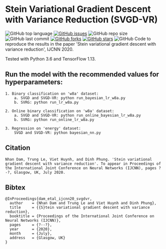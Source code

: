 # Stein Variational Gradient Descent with Variance Reduction (SVGD-VR)
<img alt="GitHub top language" src="https://img.shields.io/github/languages/top/nhandam/svgd-variance-reduction">
<a href="https://github.com/nhandam/svgd-variance-reduction/issues">
    <img alt="GitHub issues" src="https://img.shields.io/github/issues/nhandam/svgd-variance-reduction"></a>
<img alt="GitHub repo size" src="https://img.shields.io/github/repo-size/nhandam/svgd-variance-reduction">
<img alt="GitHub last commit" src="https://img.shields.io/github/last-commit/nhandam/svgd-variance-reduction">
<a href="https://github.com/nhandam/svgd-variance-reduction/network">
    <img alt="GitHub forks" src="https://img.shields.io/github/forks/nhandam/svgd-variance-reduction"></a>
<a href="https://github.com/nhandam/svgd-variance-reduction/stargazers">
    <img alt="GitHub stars" src="https://img.shields.io/github/stars/nhandam/svgd-variance-reduction"></a>
<img alt="GitHub" src="https://img.shields.io/github/license/nhandam/svgd-variance-reduction">
Code to reproduce the results in the paper 'Stein variational gradient descent with variance reduction', IJCNN 2020.

Tested with Python 3.6 and TensorFlow 1.13.

Run the model with the recommended values for hyperparameters:
-------------------------------------
    1. Binary classification on 'w8a' dataset:
        a. SVGD and SVGD-VR: python run_bayesian_lr_w8a.py
        b. SVRG: python run_lr_w8a.py

    2. Online binary classification on 'w8a' dataset:
        a. SVGD and SVGD-VR: python run_online_bayesian_lr_w8a.py
        b. SVRG: python run_online_lr_w8a.py

    3. Regression on 'energy' dataset:
        SVGD and SVGD-VR: python bayesian_nn.py

Citation
--------
    Nhan Dam, Trung Le, Viet Huynh, and Dinh Phung. 'Stein variational gradient descent with variance reduction'. To appear in Proceedings of the International Joint Conference on Neural Networks (IJCNN), pages ?-?, Glasgow, UK, July 2020.

Bibtex
------
```
@InProceedings{dam_etal_ijcnn20_svgdvr,
  author    = {Nhan Dam and Trung Le and Viet Huynh and Dinh Phung},
  title     = {{S}tein variational gradient descent with variance reduction},
  booktitle = {Proceedings of the International Joint Conference on Neural Networks (IJCNN)},           
  pages     = {?--?},
  year      = {2020},
  month     = {July},
  address   = {Glasgow, UK}
}
 ```
